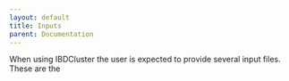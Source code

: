 ```yaml
---
layout: default 
title: Inputs
parent: Documentation
---
```


When using IBDCluster the user is expected to provide several input files. These are the 

